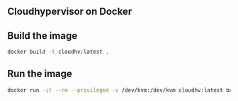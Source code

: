 ## Cloudhypervisor on Docker

## Build the image
```bash
docker build -t cloudhv:latest .
```

## Run the image
```bash
docker run -it --rm --privileged -v /dev/kvm:/dev/kvm cloudhv:latest bash
```